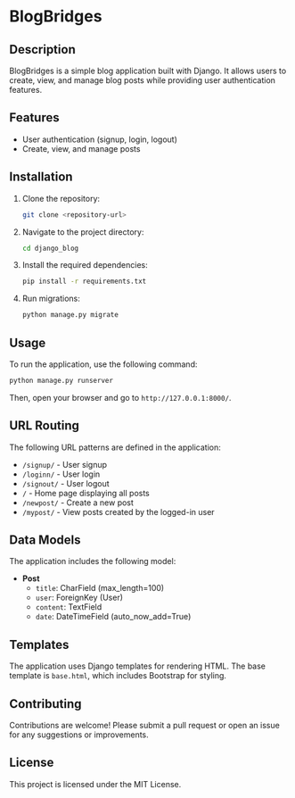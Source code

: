 # BlogBridges

## Description
BlogBridges is a simple blog application built with Django. It allows users to create, view, and manage blog posts while providing user authentication features.

## Features
- User authentication (signup, login, logout)
- Create, view, and manage posts

## Installation
1. Clone the repository:
   ```bash
   git clone <repository-url>
   ```
2. Navigate to the project directory:
   ```bash
   cd django_blog
   ```
3. Install the required dependencies:
   ```bash
   pip install -r requirements.txt
   ```
4. Run migrations:
   ```bash
   python manage.py migrate
   ```

## Usage
To run the application, use the following command:
```bash
python manage.py runserver
```
Then, open your browser and go to `http://127.0.0.1:8000/`.

## URL Routing
The following URL patterns are defined in the application:
- `/signup/` - User signup
- `/loginn/` - User login
- `/signout/` - User logout
- `/` - Home page displaying all posts
- `/newpost/` - Create a new post
- `/mypost/` - View posts created by the logged-in user

## Data Models
The application includes the following model:
- **Post**
  - `title`: CharField (max_length=100)
  - `user`: ForeignKey (User)
  - `content`: TextField
  - `date`: DateTimeField (auto_now_add=True)

## Templates
The application uses Django templates for rendering HTML. The base template is `base.html`, which includes Bootstrap for styling.

## Contributing
Contributions are welcome! Please submit a pull request or open an issue for any suggestions or improvements.

## License
This project is licensed under the MIT License.
